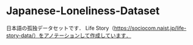 # Japanese-Loneliness-Dataset

日本語の孤独データセットです．
Life Story（https://sociocom.naist.jp/life-story-data/）をアノテーションして作成しています．
